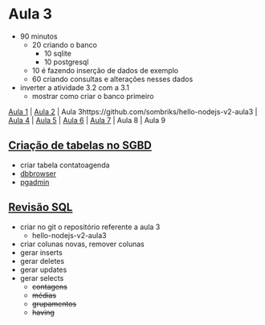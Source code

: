 # Aula 3

- 90 minutos
  - 20 criando o banco
    - 10 sqlite
    - 10 postgresql
  - 10 é fazendo inserção de dados de exemplo
  - 60 criando consultas e alterações nesses dados
- inverter a atividade 3.2 com a 3.1
  - mostrar como criar o banco primeiro

[Aula 1](https://github.com/sombriks/hello-nodejs-v2-aula1) | [Aula 2](https://github.com/sombriks/hello-nodejs-v2-aula2) | Aula 3https://github.com/sombriks/hello-nodejs-v2-aula3 | [Aula 4](https://github.com/sombriks/hello-nodejs-v2-aula4) | [Aula 5](https://github.com/sombriks/hello-nodejs-v2-aula5) | [Aula 6](https://github.com/sombriks/hello-nodejs-v2-aula6) | [Aula 7](https://github.com/sombriks/hello-nodejs-v2-aula7) | Aula 8 | Aula 9

## [Criação de tabelas no SGBD](3.2-criacao-tabelas-sgbd/README.md)

- criar tabela contatoagenda
- [dbbrowser](http://sqlitebrowser.org/)
- [pgadmin](https://www.pgadmin.org/)

## [Revisão SQL](3.1-revisao-sql/README.md)

- criar no git o repositório referente a aula 3
  - hello-nodejs-v2-aula3
- criar colunas novas, remover colunas
- gerar inserts
- gerar deletes
- gerar updates
- gerar selects
  - ~~contagens~~
  - ~~médias~~
  - ~~grupamentos~~
  - ~~having~~

